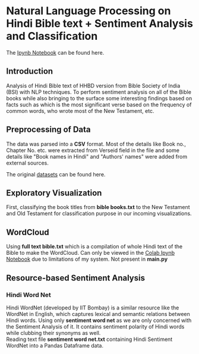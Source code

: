 # Natural Language Processing on Hindi Bible text + Sentiment Analysis and Classification

The [Ipynb Notebook](https://colab.research.google.com/drive/1KugDrrZM7zf1fqenUS6sMDn__rMbtQ8-#scrollTo=NjVPP6yiXudD) can be found here.


## Introduction

Analysis of Hindi Bible text of HHBD version from Bible Society of India (BSI) with NLP techniques. To perform sentiment analysis on all of the Bible books while also bringing to the surface some interesting findings based on facts such as which is the most significant verse based on the frequency of common words, who wrote most of the New Testament, etc. 

## Preprocessing of Data

The data was parsed into a **CSV** format. Most of the details like Book no., Chapter No. etc. were extracted from Verseid field in the file and some details like "Book names in Hindi" and "Authors' names" were added from external sources.

The original [datasets](https://www.kaggle.com/kapilverma/hindi-bible?select=HSWN_WN.txt) can be found here.

## Exploratory Visualization

First, classifying the book titles from **bible books.txt** to the New Testament and Old Testament for classification purpose in our incoming visualizations.

## WordCloud

Using **full text bible.txt** which is a compilation of whole Hindi text of the Bible to make the WordCloud. Can only be viewed in the [Colab Ipynb Notebook](https://colab.research.google.com/drive/1KugDrrZM7zf1fqenUS6sMDn__rMbtQ8-#scrollTo=NjVPP6yiXudD) due to limitations of my system. Not present in **main.py**

## Resource-based Sentiment Analysis

### Hindi Word Net

Hindi WordNet (developed by IIT Bombay) is a similar resource like the WordNet in English, which captures lexical and semantic relations between Hindi words. Using only **sentiment word net** as we are only concerned with the Sentiment Analysis of it. It contains sentiment polarity of Hindi words while clubbing their synonyms as well.
<br/>
Reading text file **sentiment word net.txt** containing Hindi Sentiment WordNet into a Pandas Dataframe data.
